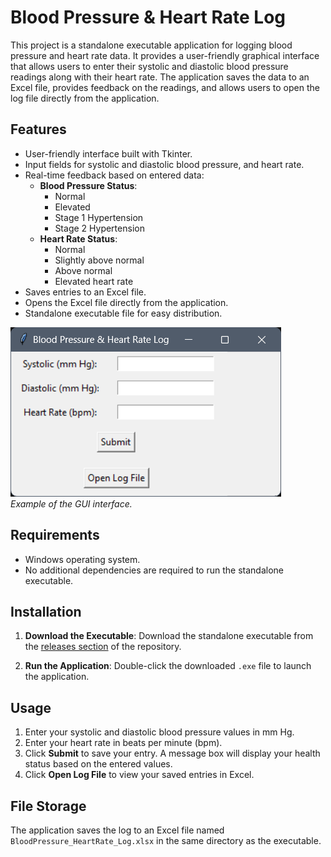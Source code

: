 # Blood Pressure & Heart Rate Log

This project is a standalone executable application for logging blood pressure and heart rate data. It provides a user-friendly graphical interface that allows users to enter their systolic and diastolic blood pressure readings along with their heart rate. The application saves the data to an Excel file, provides feedback on the readings, and allows users to open the log file directly from the application.

## Features

- User-friendly interface built with Tkinter.
- Input fields for systolic and diastolic blood pressure, and heart rate.
- Real-time feedback based on entered data:
  - **Blood Pressure Status**:
    - Normal
    - Elevated
    - Stage 1 Hypertension
    - Stage 2 Hypertension
  - **Heart Rate Status**:
    - Normal
    - Slightly above normal
    - Above normal
    - Elevated heart rate
- Saves entries to an Excel file.
- Opens the Excel file directly from the application.
- Standalone executable file for easy distribution.

![Blood Pressure & Heart Rate Log](./images/screenshot.png)  
*Example of the GUI interface.*

## Requirements

- Windows operating system.
- No additional dependencies are required to run the standalone executable.

## Installation

1. **Download the Executable**:
   Download the standalone executable from the [releases section](<https://github.com/ericjada/MyFirstPythonProjects/releases/tag/v1.0-blood-pressure-log>) of the repository.

2. **Run the Application**:
   Double-click the downloaded `.exe` file to launch the application.

## Usage

1. Enter your systolic and diastolic blood pressure values in mm Hg.
2. Enter your heart rate in beats per minute (bpm).
3. Click **Submit** to save your entry. A message box will display your health status based on the entered values.
4. Click **Open Log File** to view your saved entries in Excel.

## File Storage

The application saves the log to an Excel file named `BloodPressure_HeartRate_Log.xlsx` in the same directory as the executable.


